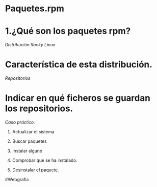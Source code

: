 # Paquetes.rpm


# 1.¿Qué son los paquetes rpm?

*Distribución Rocky Linux*

# Característica de esta distribución.

*Repositorios*

# Indicar en qué ficheros se guardan los repositorios.

*Caso práctico.*
  
  1. Actualizar el sistema
  
  2. Buscar paquetes
  
  3. Instalar alguno.
  
  4. Comprobar que se ha instalado.
  
  5. Desinstalar el paquete.

#Webgrafía
